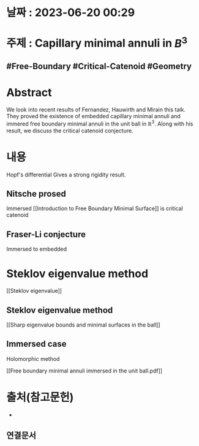# 날짜 : 2023-06-20 00:29

# 주제 : Capillary minimal annuli in $B^{3}$
#Free-Boundary #Critical-Catenoid   #Geometry 
---
# Abstract
We look into recent results of Fernandez, Hauwirth and Mirain this talk. They proved the existence of embedded capillary minimal annuli and immered free boundary minimal annuli in the unit ball in $\mathbb{R}^{3}$. Along with his result, we discuss the critical catenoid conjecture.
# 내용
Hopf's differential
Gives a strong rigidity result.

## Nitsche prosed
Immersed [[Introduction to Free Boundary Minimal Surface]] is critical catenoid
## Fraser-Li conjecture
Immersed to embedded 

# Steklov eigenvalue method
[[Steklov eigenvalue]] 
## Steklov eigenvalue method
[[Sharp eigenvalue bounds and minimal surfaces in the ball]]
## Immersed case
Holomorphic method

[[Free boundary minimal annuli immersed in the unit ball.pdf]]




# 출처(참고문헌)
-

## 연결문서
